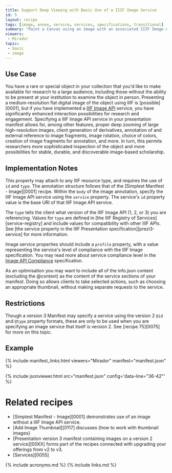 ```yaml
---
title: Support Deep Viewing with Basic Use of a IIIF Image Service
id: 5
layout: recipe
tags: [image, annex, service, services, specifications, transitional]
summary: "Paint a Canvas using an image with an associated IIIF Image API service."
viewers:
 - Mirador
topic: 
 - basic 
 - image
---
```


## Use Case

You have a rare or special object in your collection that you'd like to make available for research to a large audience, including those without the ability to be present at your institution to examine the object in person. Presenting a medium-resolution flat digital image of the object using IIIF is [possible][0001], but if you have implemented a [IIIF Image API](https://iiif.io/api/image/) service, you have significantly enhanced interaction possibilities for research and engagement. Specifying a IIIF Image API service in your presentation manifest allows for, among other features, proper deep zooming of large high-resolution images, client generation of derivatives, annotation of and external reference to image fragments, image rotation, choice of colors, creation of image fragments for annotation, and more. In turn, this permits researchers more sophisticated inspection of the object and more possibilities for stable, durable, and discoverable image-based scholarship.

## Implementation Notes

This property may attach to any IIIF resource type, and requires the use of `id` and `type`. The annotation structure follows that of the [Simplest Manifest - Image][0001] recipe. Within the `body` of the image annotation, specify the IIIF Image API service using the `service` property. The service's `id` property value is the base URI of that IIIF Image API service. 

The `type` tells the client what version of the IIIF Image API (1, 2, or 3) you are referencing. Values for `type` are defined in [the IIIF Registry of Services][service-registry] and include values for compatibility with other IIIF APIs. See [the service property in the IIIF Presentation specification][prezi3-service] for more information.

Image service properties should include a `profile` property, with a value representing the service's level of compliance with the IIIF Image specification. You may read more about service compliance level in the [Image API Compliance](https://iiif.io/api/image/3.0/compliance/) specification.

As an optimisation you may want to include all of the info.json content (excluding the @context) as the content of the service sections of your manifest. Doing so allows clients to take selected actions, such as choosing an appropriate thumbnail, without making separate requests to the service.

## Restrictions

Though a version 3 Manifest may specify a service using the version 2 `@id` and `@type` property formats, these are only to be used when you are specifying an image service that itself is version 2. See [recipe 75][0075] for more on this topic.

## Example

{% include manifest_links.html viewers="Mirador" manifest="manifest.json" %}

{% include jsonviewer.html src="manifest.json" config='data-line="36-42"' %}

# Related recipes

* [Simplest Manifest - Image][0001] demonstrates use of an image without a IIIF Image API service.
* [Add Image Thumbnail][0117] discusses {how to work with thumbnail images}
* [Presentation version 3 manifest containing images on a version 2 service][00XX] forms part of the recipes connected with upgrading your offerings from v2 to v3.
* [Services][0055]

{% include acronyms.md %}
{% include links.md %}
